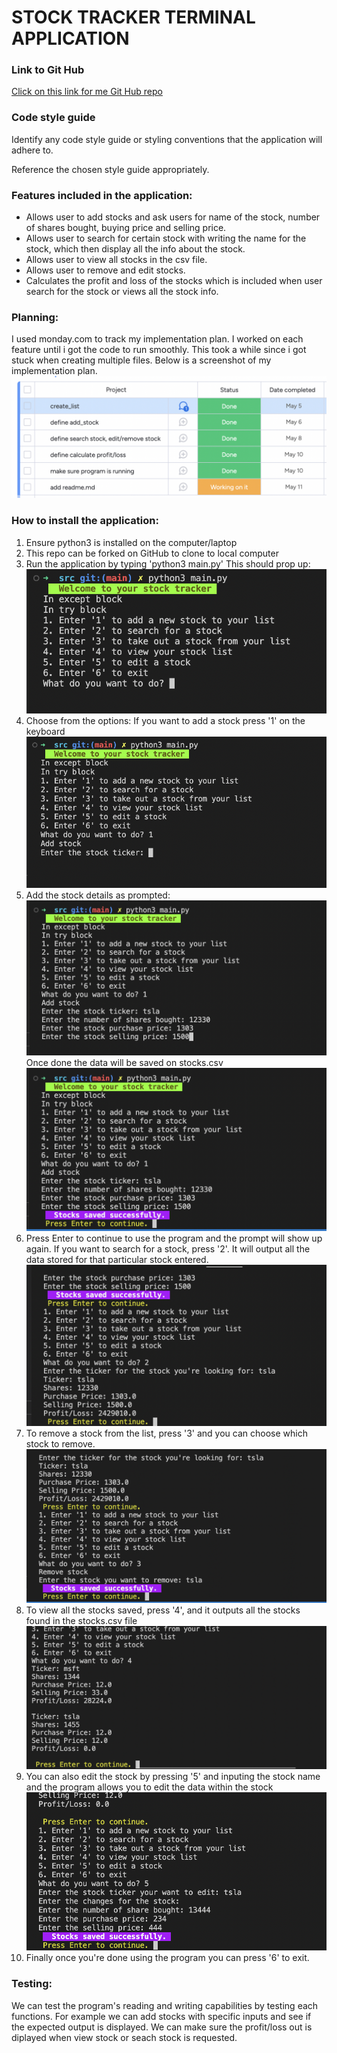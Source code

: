 # STOCK TRACKER TERMINAL APPLICATION

### Link to Git Hub
[Click on this link for me Git Hub repo](https://github.com/MeikaPonnan/T1A3)

### Code style guide
Identify any code style guide or styling conventions that the application will adhere to.

Reference the chosen style guide appropriately.


### Features included in the application:
- Allows user to add stocks and ask users for name of the stock, number of shares bought, buying price and selling price.
- Allows user to search for certain stock with writing the name for the stock, which then display all the info about the stock.
- Allows user to view all stocks in the csv file.
- Allows user to remove and edit stocks.
- Calculates the profit and loss of the stocks which is included when user search for the stock or views all the stock info.


### Planning:
I used monday.com to track my implementation plan.
I worked on each feature until i got the code to run smoothly. This took a while since i got stuck when creating multiple files.
Below is a screenshot of my implementation plan.
![Plan](images/task_management.png)


### How to install the application:
1. Ensure python3 is installed on the computer/laptop
2. This repo can be forked on GitHub to clone to local computer
3. Run the application by typing 'python3 main.py'
This should prop up:
![First prompt](images/program1.png)
4. Choose from the options:
        If you want to add a stock press '1' on the keyboard
![Prompt 2](images/program2.png)
5. Add the stock details as prompted:
![Prompt 3](images/program3.png)
        Once done the data will be saved on stocks.csv
![saved](images/program4.png)
6. Press Enter to continue to use the program and the prompt will show up again. If you want to search for a stock, press '2'. It will output all the data stored for that particular stock entered.
![Prompt](images/program5.png)
7. To remove a stock from the list, press '3' and you can choose which stock to remove.
![Prompt](images/program7.png)
8. To view all the stocks saved, press '4', and it outputs all the stocks found in the stocks.csv file
![Prompt](images/program8.png)
9. You can also edit the stock by pressing '5' and inputing the stock name and the program allows you to edit the data within the stock
![Prompt](images/program9.png)
10. Finally once you're done using the program you can press '6' to exit.



### Testing:
We can test the program's reading and writing capabilities by testing each functions.
For example we can add stocks with specific inputs and see if the expected output is displayed. We can make sure the profit/loss out is diplayed when view stock or seach stock is requested.
